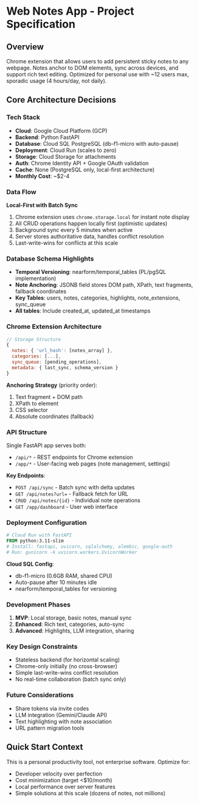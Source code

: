 # Web Notes App - Project Specification

## Overview
Chrome extension that allows users to add persistent sticky notes to any webpage. Notes anchor to DOM elements, sync across devices, and support rich text editing. Optimized for personal use with ~12 users max, sporadic usage (4 hours/day, not daily).

## Core Architecture Decisions

### Tech Stack
- **Cloud**: Google Cloud Platform (GCP)
- **Backend**: Python FastAPI
- **Database**: Cloud SQL PostgreSQL (db-f1-micro with auto-pause)
- **Deployment**: Cloud Run (scales to zero)
- **Storage**: Cloud Storage for attachments
- **Auth**: Chrome Identity API + Google OAuth validation
- **Cache**: None (PostgreSQL only, local-first architecture)
- **Monthly Cost**: ~$2-4

### Data Flow
**Local-First with Batch Sync**
1. Chrome extension uses `chrome.storage.local` for instant note display
2. All CRUD operations happen locally first (optimistic updates)
3. Background sync every 5 minutes when active
4. Server stores authoritative data, handles conflict resolution
5. Last-write-wins for conflicts at this scale

### Database Schema Highlights
- **Temporal Versioning**: nearform/temporal_tables (PL/pgSQL implementation)
- **Note Anchoring**: JSONB field stores DOM path, XPath, text fragments, fallback coordinates
- **Key Tables**: users, notes, categories, highlights, note_extensions, sync_queue
- **All tables**: Include created_at, updated_at timestamps

### Chrome Extension Architecture
```javascript
// Storage Structure
{
  notes: { 'url_hash': [notes_array] },
  categories: [...],
  sync_queue: [pending_operations],
  metadata: { last_sync, schema_version }
}
```

**Anchoring Strategy** (priority order):
1. Text fragment + DOM path
2. XPath to element  
3. CSS selector
4. Absolute coordinates (fallback)

### API Structure
Single FastAPI app serves both:
- `/api/*` - REST endpoints for Chrome extension
- `/app/*` - User-facing web pages (note management, settings)

**Key Endpoints**:
- `POST /api/sync` - Batch sync with delta updates
- `GET /api/notes?url=` - Fallback fetch for URL
- `CRUD /api/notes/{id}` - Individual note operations
- `GET /app/dashboard` - User web interface

### Deployment Configuration
```dockerfile
# Cloud Run with FastAPI
FROM python:3.11-slim
# Install: fastapi, uvicorn, sqlalchemy, alembic, google-auth
# Run: gunicorn -k uvicorn.workers.UvicornWorker
```

**Cloud SQL Config**:
- db-f1-micro (0.6GB RAM, shared CPU)
- Auto-pause after 10 minutes idle
- nearform/temporal_tables for versioning

### Development Phases
1. **MVP**: Local storage, basic notes, manual sync
2. **Enhanced**: Rich text, categories, auto-sync
3. **Advanced**: Highlights, LLM integration, sharing

### Key Design Constraints
- Stateless backend (for horizontal scaling)
- Chrome-only initially (no cross-browser)
- Simple last-write-wins conflict resolution
- No real-time collaboration (batch sync only)

### Future Considerations
- Share tokens via invite codes
- LLM integration (Gemini/Claude API)
- Text highlighting with note association
- URL pattern migration tools

## Quick Start Context
This is a personal productivity tool, not enterprise software. Optimize for:
- Developer velocity over perfection
- Cost minimization (target <$10/month)
- Local performance over server features
- Simple solutions at this scale (dozens of notes, not millions)

